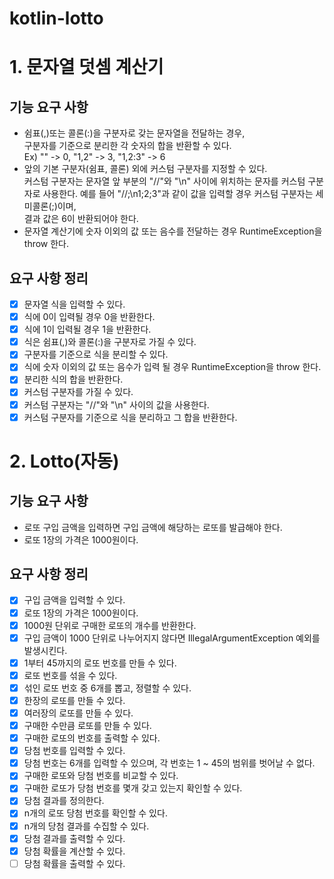 # kotlin-lotto

# 1. 문자열 덧셈 계산기
## 기능 요구 사항
* 쉼표(,)또는 콜론(:)을 구분자로 갖는 문자열을 전달하는 경우,  
구분자를 기준으로 분리한 각 숫자의 합을 반환할 수 있다.  
  Ex) "" -> 0, "1,2" -> 3, "1,2:3" -> 6
* 앞의 기본 구분자(쉼표, 콜론) 외에 커스텀 구분자를 지정할 수 있다.  
커스텀 구분자는 문자열 앞 부분의 "//"와 "\n" 사이에 위치하는 문자를 커스텀 구분자로 사용한다.
  예를 들어 "//;\n1;2;3"과 같이 값을 입력할 경우 커스텀 구분자는 세미콜론(;)이며,  
결과 값은 6이 반환되어야 한다.
* 문자열 계산기에 숫자 이외의 값 또는 음수를 전달하는 경우 RuntimeException을 throw 한다.

## 요구 사항 정리
- [X] 문자열 식을 입력할 수 있다.
- [X] 식에 0이 입력될 경우 0을 반환한다.
- [X] 식에 1이 입력될 경우 1을 반환한다.
- [X] 식은 쉼표(,)와 콜론(:)을 구분자로 가질 수 있다.
- [X] 구분자를 기준으로 식을 분리할 수 있다.
- [X] 식에 숫자 이외의 값 또는 음수가 입력 될 경우 RuntimeException을 throw 한다.
- [X] 분리한 식의 합을 반환한다.
- [X] 커스텀 구분자를 가질 수 있다.
- [X] 커스텀 구분자는 "//"와 "\n" 사이의 값을 사용한다.
- [X] 커스텀 구분자를 기준으로 식을 분리하고 그 합을 반환한다.

# 2. Lotto(자동)
## 기능 요구 사항
* 로또 구입 금액을 입력하면 구입 금액에 해당하는 로또를 발급해야 한다.
* 로또 1장의 가격은 1000원이다.

## 요구 사항 정리
- [X] 구입 금액을 입력할 수 있다.
- [X] 로또 1장의 가격은 1000원이다.
- [X] 1000원 단위로 구매한 로또의 개수를 반환한다.
- [X] 구입 금액이 1000 단위로 나누어지지 않다면 IllegalArgumentException 예외를 발생시킨다.
- [X] 1부터 45까지의 로또 번호를 만들 수 있다.
- [X] 로또 번호를 섞을 수 있다.
- [X] 섞인 로또 번호 중 6개를 뽑고, 정렬할 수 있다.
- [X] 한장의 로또를 만들 수 있다.
- [X] 여러장의 로또를 만들 수 있다.
- [X] 구매한 수만큼 로또를 만들 수 있다.
- [X] 구매한 로또의 번호를 출력할 수 있다.
- [X] 당첨 번호를 입력할 수 있다.
- [X] 당첨 번호는 6개를 입력할 수 있으며, 각 번호는 1 ~ 45의 범위를 벗어날 수 없다.
- [X] 구매한 로또와 당첨 번호를 비교할 수 있다.
- [X] 구매한 로또가 당첨 번호를 몇개 갖고 있는지 확인할 수 있다.
- [X] 당첨 결과를 정의한다.
- [X] n개의 로또 당첨 번호를 확인할 수 있다.
- [X] n개의 당첨 결과를 수집할 수 있다.
- [X] 당첨 결과를 출력할 수 있다.
- [X] 당첨 확률을 계산할 수 있다.
- [ ] 당첨 확률을 출력할 수 있다.
